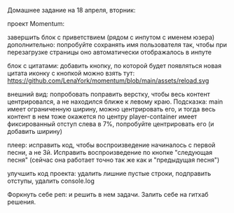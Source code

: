  Домашнее задание на 18 апреля, вторник:

 проект Momentum:

 завершить блок с приветствием (рядом с инпутом с именем юзера)
 дополнительно: попробуйте сохранять имя пользователя так, чтобы при перезагрузке страницы оно автоматически отображалось в инпуте

 блок с цитатами: добавить кнопку, по которой будет появляться новая цитата
 иконку с кнопкой можно взять тут: https://github.com/LenaYork/momentum/blob/main/assets/reload.svg

 внешний вид: попробовать поправить верстку, чтобы весь контент центрировался, а не находился ближе к левому краю. Подсказка: main имеет ограниченную ширину, можно центрировать его, и тогда весь контент в нем тоже окажется по центру
 player-container имеет фиксированный отступ слева в 7%, попробуйте центрировать его (и добавить ширину)

 плеер: исправить код, чтобы воспроизведение начиналось с первой песни, а не 3й. Исправить воспроизведение по кнопке "следующая песня" (сейчас она работает точно так же как и "предыдущая песня")

 улучшить код проекта: удалить лишние пустые строки, подправить отступы, удалить console.log

 Форкнуть себе реп:  и решить в нем задачи. Залить себе на гитхаб решения.

